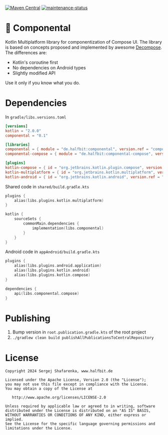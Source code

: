 [![Maven Central](http://img.shields.io/maven-central/v/de.halfbit/componental.svg)](https://central.sonatype.com/artifact/de.halfbit/componental)
[![maintenance-status](https://img.shields.io/badge/maintenance-experimental-blue.svg)](https://gist.github.com/taiki-e/ad73eaea17e2e0372efb76ef6b38f17b)

# 🍱 Componental

Kotlin Multiplatform library for componentization of Compose UI. The library is based on concepts proposed and implemented
by awesome [Decompose](https://github.com/arkivanov/Decompose). The differences are:

- Kotlin's coroutine first
- No dependencies on Android types
- Slightly modified API

Use it only if you know what you do.

# Dependencies

In `gradle/libs.versions.toml`

```toml
[versions]
kotlin = "2.0.0"
componental = "0.1"

[libraries]
componental = { module = "de.halfbit:componental", version.ref = "componental" }
componental-compose = { module = "de.halfbit:componental-compose", version.ref = "componental" }

[plugins]
kotlin-compose = { id = "org.jetbrains.kotlin.plugin.compose", version.ref = "kotlin" }
kotlin-multiplatform = { id = "org.jetbrains.kotlin.multiplatform", version.ref = "kotlin" }
kotlin-android = { id = "org.jetbrains.kotlin.android", version.ref = "kotlin" }
```

Shared code in `shared/build.gradle.kts`

```kotlin
plugins {
    alias(libs.plugins.kotlin.multiplatform)
}

kotlin {
    sourceSets {
        commonMain.dependencies {
            implementation(libs.componental)
        }
    }
}
```

Android code in `appAndroid/build.gradle.kts`

```kotlin
plugins {
    alias(libs.plugins.android.application)
    alias(libs.plugins.kotlin.android)
    alias(libs.plugins.kotlin.compose)
}

dependencies {
    api(libs.componental.compose)
}
```

# Publishing

1. Bump version in `root.publication.gradle.kts` of the root project
2. `./gradlew clean build publishAllPublicationsToCentralRepository`

# License

```
Copyright 2024 Sergej Shafarenka, www.halfbit.de

Licensed under the Apache License, Version 2.0 (the "License");
you may not use this file except in compliance with the License.
You may obtain a copy of the License at

   http://www.apache.org/licenses/LICENSE-2.0

Unless required by applicable law or agreed to in writing, software
distributed under the License is distributed on an "AS IS" BASIS,
WITHOUT WARRANTIES OR CONDITIONS OF ANY KIND, either express or implied.
See the License for the specific language governing permissions and
limitations under the License.
```
